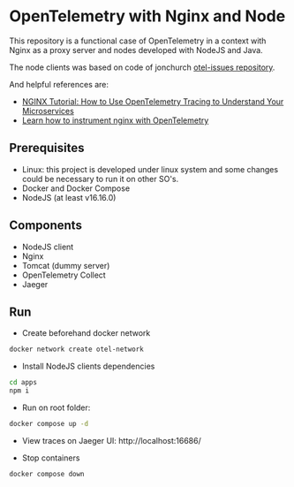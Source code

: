 # OpenTelemetry with Nginx and Node

This repository is a functional case of OpenTelemetry in a context with Nginx as a proxy server and nodes developed with NodeJS and Java.

The node clients was based on code of jonchurch [otel-issues repository](https://github.com/jonchurch/otel-issues).

And helpful references are:
- [NGINX Tutorial: How to Use OpenTelemetry Tracing to Understand Your Microservices](https://www.nginx.com/blog/nginx-tutorial-opentelemetry-tracing-understand-microservices/)
- [Learn how to instrument nginx with OpenTelemetry](https://opentelemetry.io/blog/2022/instrument-nginx/)

## Prerequisites

- Linux: this project is developed under linux system and some changes could be necessary to run it on other SO's.
- Docker and Docker Compose
- NodeJS (at least v16.16.0)

## Components
- NodeJS client
- Nginx
- Tomcat (dummy server)
- OpenTelemetry Collect
- Jaeger

## Run
- Create beforehand docker network

```sh
docker network create otel-network
```

-  Install NodeJS clients dependencies

```sh
cd apps
npm i
```

- Run on root folder:

```sh
docker compose up -d
```

- View traces on Jaeger UI: http://localhost:16686/

- Stop containers

```sh
docker compose down
```